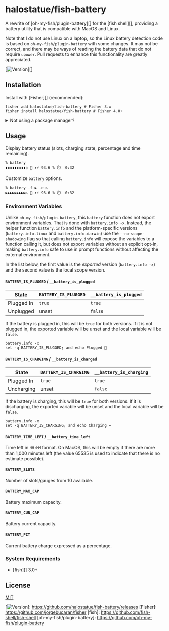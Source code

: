 # halostatue/fish-battery

A rewrite of [oh-my-fish/plugin-battery][] for the [fish shell][], providing
a battery utility that is compatible with MacOS and Linux.

Note that I do not use Linux on a laptop, so the Linux battery detection code
is based on `oh-my-fish/plugin-battery` with some changes. It may not be
correct, and there may be ways of reading the battery data that do not
require `upower`. Pull requests to enhance this functionality are greatly
appreciated.

[![Version][]][]

## Installation

Install with [Fisher][] (recommended):

```fish
fisher add halostatue/fish-battery # Fisher 3.x
fisher install halostatue/fish-battery # Fisher 4.0+
```

<details>
<summary>Not using a package manager?</summary>

---

Copy `functions/*.fish` to your fish configuration directory preserving the
directory structure.

</details>

## Usage

Display battery status (slots, charging state, percentage and time
remaining).

```fish
% battery
▮▮▮▮▮▮▮▮▮▯ 🔌 ↑⚡️ 93.6 % ⏱️  0:32
```

Customize `battery` options.

```fish
% battery -f ▶ -e ▷
▶▶▶▶▶▶▶▶▶▷ 🔌 ↑⚡️ 93.6 % ⏱️  0:32
```

### Environment Variables

Unlike `oh-my-fish/plugin-battery`, this `battery` function does not export
environment variables. That is done with `battery.info -x`. Instead, the
helper function `battery.info` and the platform-specific versions
(`battery.info.linux` and `battery.info.darwin`) use the
`--no-scope-shadowing` flag so that calling `battery.info` will expose the
variables to a function calling it, but does not export variables without an
explicit opt-in, making `battery.info` safe to use in prompt functions
without affecting the external environment.

In the list below, the first value is the _exported_ version (`battery.info -x`) and the second value is the local scope version.

#### `BATTERY_IS_PLUGGED` / `__battery_is_plugged`

| State      | `BATTERY_IS_PLUGGED` | `__battery_is_plugged` |
| ---------- | -------------------- | ---------------------- |
| Plugged In | `true`               | `true`                 |
| Unplugged  | unset                | `false`                |

If the battery is plugged in, this will be `true` for both versions. If it is
not plugged in, the exported variable will be unset and the local variable
will be `false`.

```fish
battery.info -x
set -q BATTERY_IS_PLUGGED; and echo Plugged 🔌
```

#### `BATTERY_IS_CHARGING` / `__battery_is_charged`

| State      | `BATTERY_IS_CHARGING` | `__battery_is_charging` |
| ---------- | --------------------- | ----------------------- |
| Plugged In | `true`                | `true`                  |
| Uncharging | unset                 | `false`                 |

If the battery is charging, this will be `true` for both versions. If it is
discharging, the exported variable will be unset and the local variable will
be `false`.

```fish
battery.info -x
set -q BATTERY_IS_CHARGING; and echo Charging ⌁
```

#### `BATTERY_TIME_LEFT` / `__battery_time_left`

Time left in `HH:MM` format. On MacOS, this will be empty if there are more
than 1,000 minutes left (the value 65535 is used to indicate that there is no
estimate possible).

#### `BATTERY_SLOTS`

Number of slots/gauges from 10 available.

#### `BATTERY_MAX_CAP`

Battery maximum capacity.

#### `BATTERY_CUR_CAP`

Battery current capacity.

#### `BATTERY_PCT`

Current battery charge expressed as a percentage.

### System Requirements

- [fish][] 3.0+

## License

[MIT](LICENCE.md)

[version]: https://img.shields.io/github/tag/halostatue/fish-battery.svg?label=Version

[![Version][]]: https://github.com/halostatue/fish-battery/releases
[Fisher]: https://github.com/jorgebucaran/fisher
[fish]: https://github.com/fish-shell/fish-shell
[oh-my-fish/plugin-battery]: https://github.com/oh-my-fish/plugin-battery
